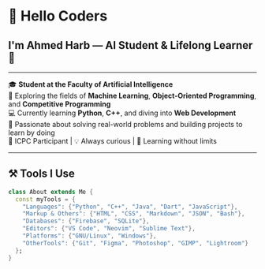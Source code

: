 # 👋 Hello Coders  
## I'm Ahmed Harb — AI Student & Lifelong Learner 🤖

---

🎓 **Student at the Faculty of Artificial Intelligence**  
🚀 Exploring the fields of **Machine Learning**, **Object-Oriented Programming**, and **Competitive Programming**  
💻 Currently learning **Python**, **C++**, and diving into **Web Development**  
🎯 Passionate about solving real-world problems and building projects to learn by doing  
🏁 ICPC Participant | 💡 Always curious | 🎯 Learning without limits  

---

## ⚒️ Tools I Use

```dart
class About extends Me {
  const myTools = {
    "Languages": {"Python", "C++", "Java", "Dart", "JavaScript"},
    "Markup & Others": {"HTML", "CSS", "Markdown", "JSON", "Bash"},
    "Databases": {"Firebase", "SQLite"},
    "Editors": {"VS Code", "Neovim", "Sublime Text"},
    "Platforms": {"GNU/Linux", "Windows"},
    "OtherTools": {"Git", "Figma", "Photoshop", "GIMP", "Lightroom"}
  };
}
